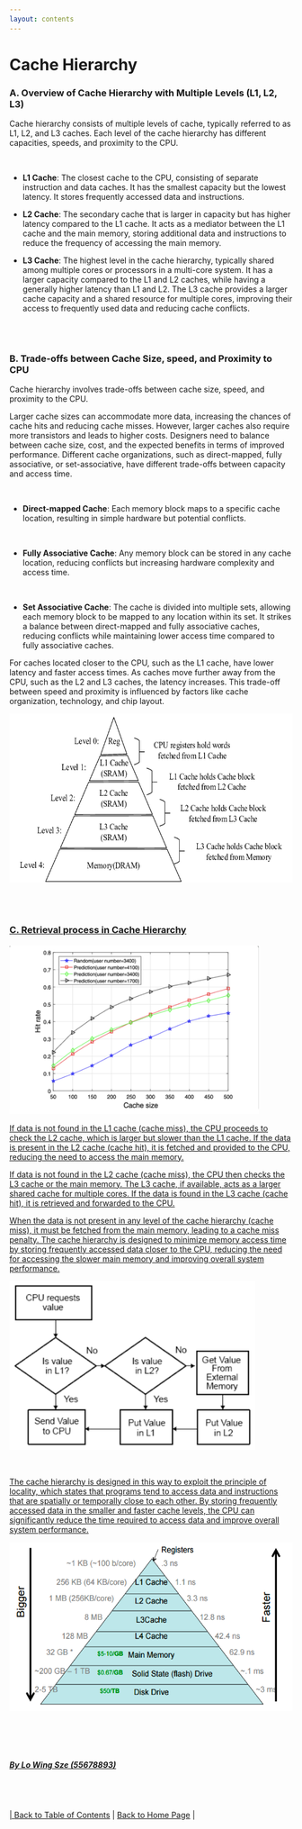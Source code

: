 ```yaml
---
layout: contents
---
```

# Cache Hierarchy


### A. Overview of Cache Hierarchy with Multiple Levels (L1, L2, L3)

Cache hierarchy consists of multiple levels of cache, typically referred to as L1, L2, and L3 caches. Each level of the cache hierarchy has different capacities, speeds, and proximity to the CPU. 

<br/>

- **L1 Cache**: The closest cache to the CPU, consisting of separate instruction and data caches. It has the smallest capacity but the lowest latency. It stores frequently accessed data and instructions. <br/>

- **L2 Cache**: The secondary cache that is larger in capacity but has higher latency compared to the L1 cache. It acts as a mediator between the L1 cache and the main memory, storing additional data and instructions to reduce the frequency of accessing the main memory. <br/>

- **L3 Cache**: The highest level in the cache hierarchy, typically shared among multiple cores or processors in a multi-core system. It has a larger capacity compared to the L1 and L2 caches, while having a generally higher latency than L1 and L2. The L3 cache provides a larger cache capacity and a shared resource for multiple cores, improving their access to frequently used data and reducing cache conflicts. 

<br/> <br/>

### B. Trade-offs between Cache Size, speed, and Proximity to CPU

Cache hierarchy involves trade-offs between cache size, speed, and proximity to the CPU.

Larger cache sizes can accommodate more data, increasing the chances of cache hits and reducing cache misses. However, larger caches also require more transistors and leads to higher costs. Designers need to balance between cache size, cost, and the expected benefits in terms of improved performance. Different cache organizations, such as direct-mapped, fully associative, or set-associative, have different trade-offs between capacity and access time.

<br/>

- **Direct-mapped Cache**: Each memory block maps to a specific cache location, resulting in simple hardware but potential conflicts.

<br/>

- **Fully Associative Cache**: Any memory block can be stored in any cache location, reducing conflicts but increasing hardware complexity and access time.

<br/>

- **Set Associative Cache**: The cache is divided into multiple sets, allowing each memory block to be mapped to any location within its set. It strikes a balance between direct-mapped and fully associative caches, reducing conflicts while maintaining lower access time compared to fully associative caches.

For caches located closer to the CPU, such as the L1 cache, have lower latency and faster access times. As caches move further away from the CPU, such as the L2 and L3 caches, the latency increases. This trade-off between speed and proximity is influenced by factors like cache organization, technology, and chip layout.

<a href="https://www.researchgate.net/figure/A-classical-three-level-cache-hierarchy_fig1_362707415"><img src="./media/P1.png" alt="Image" height=300>

<br/> <br/>

### C. Retrieval process in Cache Hierarchy

<a href="https://www.researchgate.net/figure/Cache-hit-rate-versus-cache-size-of-the-BS_fig4_353908720"><img src="./media/P3.png" alt="Image" height=300>

If data is not found in the L1 cache (cache miss), the CPU proceeds to check the L2 cache, which is larger but slower than the L1 cache. If the data is present in the L2 cache (cache hit), it is fetched and provided to the CPU, reducing the need to access the main memory.

If data is not found in the L2 cache (cache miss), the CPU then checks the L3 cache or the main memory. The L3 cache, if available, acts as a larger shared cache for multiple cores. If the data is found in the L3 cache (cache hit), it is retrieved and forwarded to the CPU.

When the data is not present in any level of the cache hierarchy (cache miss), it must be fetched from the main memory, leading to a cache miss penalty. The cache hierarchy is designed to minimize memory access time by storing frequently accessed data closer to the CPU, reducing the need for accessing the slower main memory and improving overall system performance.

<a href="(https://www.edn.com/optimizing-for-cache-performance-part-1/)"><img src="./media/P4.png" alt="Image" height=300>

<br/>

The cache hierarchy is designed in this way to exploit the principle of locality, which states that programs tend to access data and instructions that are spatially or temporally close to each other. By storing frequently accessed data in the smaller and faster cache levels, the CPU can significantly reduce the time required to access data and improve overall system performance.

<a href="https://www.alibabacloud.com/blog/the-mechanism-behind-measuring-cache-access-latency_599384"><img src="./media/P5.png" alt="Image" height=300>

<br/> <br/> <br/>
##### By Lo Wing Sze (55678893)
<br/> <br/>

| [Back to Table of Contents](../table_of_contents.md) | [Back to Home Page](../index.md) |


